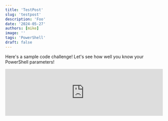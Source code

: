 ```yaml
---
title: 'TestPost'
slug: 'testpost'
description: 'Foo'
date: '2024-05-27'
authors: [mike]
image: ''
tags: 'PowerShell'
draft: false
---
```



Here's a sample code challenge! Let's see how well you know your PowerShell parameters!



<script src="https://meiro-prod.fra1.digitaloceanspaces.com/iframeResizer.min.js"></script>
<iframe id="meiro_8081374" src="https://go.meiro.cc/8081374" width="100%" frameborder="0"></iframe>
<script>
  iFrameResize({
    checkOrigin: false,
    heightCalculationMethod: 'grow',
  }, '#meiro_8081374');
</script>



